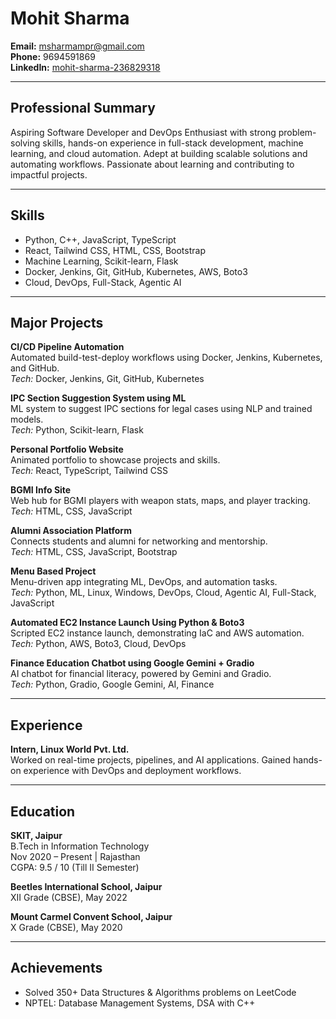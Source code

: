 # Mohit Sharma

**Email:** msharmampr@gmail.com  
**Phone:** 9694591869  
**LinkedIn:** [mohit-sharma-236829318](https://www.linkedin.com/in/mohit-sharma-236829318)

---

## Professional Summary

Aspiring Software Developer and DevOps Enthusiast with strong problem-solving skills, hands-on experience in full-stack development, machine learning, and cloud automation. Adept at building scalable solutions and automating workflows. Passionate about learning and contributing to impactful projects.

---

## Skills

- Python, C++, JavaScript, TypeScript
- React, Tailwind CSS, HTML, CSS, Bootstrap
- Machine Learning, Scikit-learn, Flask
- Docker, Jenkins, Git, GitHub, Kubernetes, AWS, Boto3
- Cloud, DevOps, Full-Stack, Agentic AI

---

## Major Projects

**CI/CD Pipeline Automation**  
Automated build-test-deploy workflows using Docker, Jenkins, Kubernetes, and GitHub.  
*Tech:* Docker, Jenkins, Git, GitHub, Kubernetes

**IPC Section Suggestion System using ML**  
ML system to suggest IPC sections for legal cases using NLP and trained models.  
*Tech:* Python, Scikit-learn, Flask

**Personal Portfolio Website**  
Animated portfolio to showcase projects and skills.  
*Tech:* React, TypeScript, Tailwind CSS

**BGMI Info Site**  
Web hub for BGMI players with weapon stats, maps, and player tracking.  
*Tech:* HTML, CSS, JavaScript

**Alumni Association Platform**  
Connects students and alumni for networking and mentorship.  
*Tech:* HTML, CSS, JavaScript, Bootstrap

**Menu Based Project**  
Menu-driven app integrating ML, DevOps, and automation tasks.  
*Tech:* Python, ML, Linux, Windows, DevOps, Cloud, Agentic AI, Full-Stack, JavaScript

**Automated EC2 Instance Launch Using Python & Boto3**  
Scripted EC2 instance launch, demonstrating IaC and AWS automation.  
*Tech:* Python, AWS, Boto3, Cloud, DevOps

**Finance Education Chatbot using Google Gemini + Gradio**  
AI chatbot for financial literacy, powered by Gemini and Gradio.  
*Tech:* Python, Gradio, Google Gemini, AI, Finance

---

## Experience

**Intern, Linux World Pvt. Ltd.**  
Worked on real-time projects, pipelines, and AI applications. Gained hands-on experience with DevOps and deployment workflows.

---

## Education

**SKIT, Jaipur**  
B.Tech in Information Technology  
Nov 2020 – Present | Rajasthan  
CGPA: 9.5 / 10 (Till II Semester)

**Beetles International School, Jaipur**  
XII Grade (CBSE), May 2022

**Mount Carmel Convent School, Jaipur**  
X Grade (CBSE), May 2020

---

## Achievements

- Solved 350+ Data Structures & Algorithms problems on LeetCode
- NPTEL: Database Management Systems, DSA with C++ 